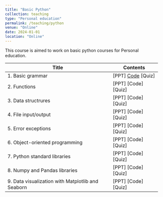 ```yaml
---
title: "Basic Python"
collection: teaching
type: "Personal education"
permalink: /teaching/python
venue: "Online"
date: 2024-01-01
location: "Online"
---
```


This course is aimed to work on basic python courses for Personal education.

|Title|Contents|
|---------|----------|
|1. Basic grammar|[PPT]   [Code](https://colab.research.google.com/drive/153ZhMnJuPusNRu_NRwNSyEHqEOGqvPOS#scrollTo=jlNvXwfe0aWl)   [Quiz]|
|2. Functions|[PPT]   [Code]   [Quiz]|
|3. Data structrures|[PPT]   [Code]   [Quiz]|
|4. File input/output|[PPT]   [Code]   [Quiz]|
|5. Error exceptions|[PPT]   [Code]   [Quiz]|
|6. Object-oriented programming|[PPT]   [Code]   [Quiz]|
|7. Python standard libraries|[PPT]   [Code]   [Quiz]|
|8. Numpy and Pandas libraries|[PPT]   [Code]   [Quiz]|
|9. Data visualization with Matplotlib and Seaborn|[PPT]   [Code]   [Quiz]|
